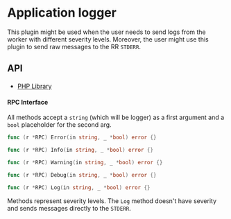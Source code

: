 # Application logger

This plugin might be used when the user needs to send logs from the worker with different severity levels. Moreover,
the user might use this plugin to send raw messages to the RR `STDERR`.

## API

####
- [PHP Library](https://github.com/roadrunner-php/app-logger)

#### RPC Interface 

All methods accept a `string` (which will be logger) as a first argument and a `bool` placeholder for the second arg.
```go
func (r *RPC) Error(in string, _ *bool) error {}

func (r *RPC) Info(in string, _ *bool) error {}

func (r *RPC) Warning(in string, _ *bool) error {}

func (r *RPC) Debug(in string, _ *bool) error {}

func (r *RPC) Log(in string, _ *bool) error {}
```

Methods represent severity levels. The `Log` method doesn't have severity and sends messages directly to the `STDERR`. 